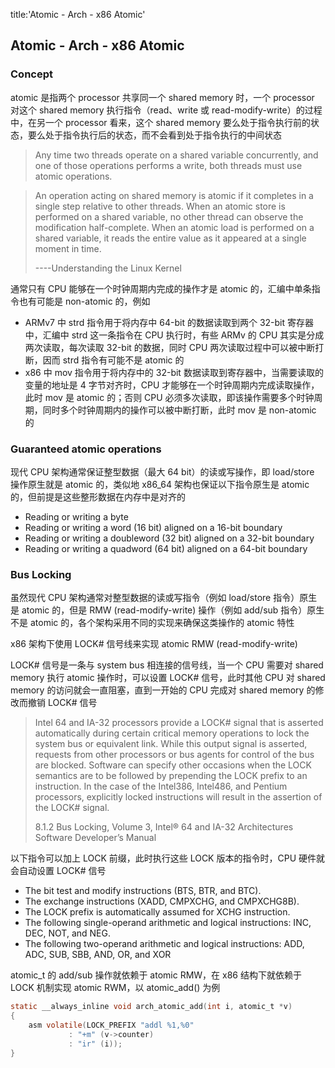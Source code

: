 title:'Atomic - Arch - x86 Atomic'
## Atomic - Arch - x86 Atomic

### Concept

atomic 是指两个 processor 共享同一个 shared memory 时，一个 processor 对这个 shared memory 执行指令（read、write 或 read-modify-write）的过程中，在另一个 processor 看来，这个 shared memory 要么处于指令执行前的状态，要么处于指令执行后的状态，而不会看到处于指令执行的中间状态

> Any time two threads operate on a shared variable concurrently, and one of those operations performs a write, both threads must use atomic operations.

> An operation acting on shared memory is atomic if it completes in a single step relative to other threads. 
> When an atomic store is performed on a shared variable, no other thread can observe the modification half-complete.
> When an atomic load is performed on a shared variable, it reads the entire value as it appeared at a single moment in time.
>
>----Understanding the Linux Kernel


通常只有 CPU 能够在一个时钟周期内完成的操作才是 atomic 的，汇编中单条指令也有可能是 non-atomic 的，例如

- ARMv7 中 strd 指令用于将内存中 64-bit 的数据读取到两个 32-bit 寄存器中，汇编中 strd 这一条指令在 CPU 执行时，有些 ARMv 的 CPU 其实是分成两次读取，每次读取 32-bit 的数据，同时 CPU 两次读取过程中可以被中断打断，因而 strd 指令有可能不是 atomic 的
- x86 中 mov 指令用于将内存中的 32-bit 数据读取到寄存器中，当需要读取的变量的地址是 4 字节对齐时，CPU 才能够在一个时钟周期内完成读取操作，此时 mov 是 atomic 的；否则 CPU 必须多次读取，即该操作需要多个时钟周期，同时多个时钟周期内的操作可以被中断打断，此时 mov 是 non-atomic 的


### Guaranteed atomic operations

现代 CPU 架构通常保证整型数据（最大 64 bit）的读或写操作，即 load/store 操作原生就是 atomic 的，类似地 x86_64 架构也保证以下指令原生是 atomic 的，但前提是这些整形数据在内存中是对齐的

- Reading or writing a byte
- Reading or writing a word (16 bit) aligned on a 16-bit boundary
- Reading or writing a doubleword (32 bit) aligned on a 32-bit boundary
- Reading or writing a quadword (64 bit) aligned on a 64-bit boundary


### Bus Locking

虽然现代 CPU 架构通常对整型数据的读或写指令（例如 load/store 指令）原生是 atomic 的，但是 RMW (read-modify-write) 操作（例如 add/sub 指令）原生不是 atomic 的，各个架构采用不同的实现来确保这类操作的 atomic 特性

x86 架构下使用 LOCK# 信号线来实现 atomic RMW (read-modify-write)

LOCK# 信号是一条与 system bus 相连接的信号线，当一个 CPU 需要对 shared memory 执行 atomic 操作时，可以设置 LOCK# 信号，此时其他 CPU 对 shared memory 的访问就会一直阻塞，直到一开始的 CPU 完成对 shared memory 的修改而撤销 LOCK# 信号

> Intel 64 and IA-32 processors provide a LOCK# signal that is asserted automatically during certain critical memory operations to lock the system bus or equivalent link. While this output signal is asserted, requests from other processors or bus agents for control of the bus are blocked. Software can specify other occasions when the LOCK semantics are to be followed by prepending the LOCK prefix to an instruction.
> In the case of the Intel386, Intel486, and Pentium processors, explicitly locked instructions will result in the assertion of the LOCK# signal. 
> 
> 8.1.2 Bus Locking, Volume 3, Intel® 64 and IA-32 Architectures Software Developer’s Manual


以下指令可以加上 LOCK 前缀，此时执行这些 LOCK 版本的指令时，CPU 硬件就会自动设置 LOCK# 信号

- The bit test and modify instructions (BTS, BTR, and BTC).
- The exchange instructions (XADD, CMPXCHG, and CMPXCHG8B).
- The LOCK prefix is automatically assumed for XCHG instruction.
- The following single-operand arithmetic and logical instructions: INC, DEC, NOT, and NEG.
- The following two-operand arithmetic and logical instructions: ADD, ADC, SUB, SBB, AND, OR, and XOR


atomic_t 的 add/sub 操作就依赖于 atomic RMW，在 x86 结构下就依赖于 LOCK 机制实现 atomic RWM，以 atomic_add() 为例 

```c
static __always_inline void arch_atomic_add(int i, atomic_t *v)
{
	asm volatile(LOCK_PREFIX "addl %1,%0"
		     : "+m" (v->counter)
		     : "ir" (i));
}
```

